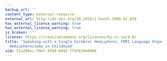 ```yaml
---
backup_url: ''
content_type: external-resource
external_url: http://dx.doi.org/10.1016/j.bandl.2008.01.010
has_external_licence_warning: true
has_external_license_warning: true
is_broken: ''
license: https://creativecommons.org/licenses/by-nc-sa/4.0/
title: 'Speaking with a Single Cerebral Hemisphere: FMRI Language Organization after
  Hemispherectomy in Childhood'
uid: 51a286ec-39ef-4f84-b692-ffbf639a9968
---
```

